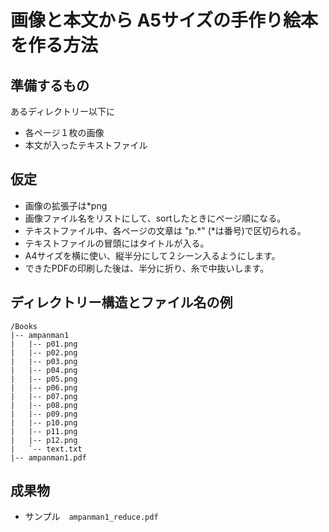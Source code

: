 
# 画像と本文から A5サイズの手作り絵本を作る方法


## 準備するもの
あるディレクトリー以下に
 - 各ページ１枚の画像
 - 本文が入ったテキストファイル
 
## 仮定
- 画像の拡張子は*png
- 画像ファイル名をリストにして、sortしたときにページ順になる。
- テキストファイル中、各ページの文章は "p.*" (*は番号)で区切られる。
- テキストファイルの冒頭にはタイトルが入る。
- A4サイズを横に使い、縦半分にして２シーン入るようにします。
- できたPDFの印刷した後は、半分に折り、糸で中抜いします。


## ディレクトリー構造とファイル名の例

```
/Books
|-- ampanman1
|   |-- p01.png
|   |-- p02.png
|   |-- p03.png
|   |-- p04.png
|   |-- p05.png
|   |-- p06.png
|   |-- p07.png
|   |-- p08.png
|   |-- p09.png
|   |-- p10.png
|   |-- p11.png
|   |-- p12.png
|   `-- text.txt
|-- ampanman1.pdf
```


## 成果物
- サンプル　`ampanman1_reduce.pdf`
